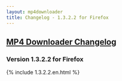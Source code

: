 ```yaml
---
layout: mp4downloader
title: Changelog - 1.3.2.2 for Firefox
---
```

## [MP4 Downloader Changelog](/mp4downloader/changelog/)

### Version 1.3.2.2 for Firefox

{% include 1.3.2.2.en.html %}
